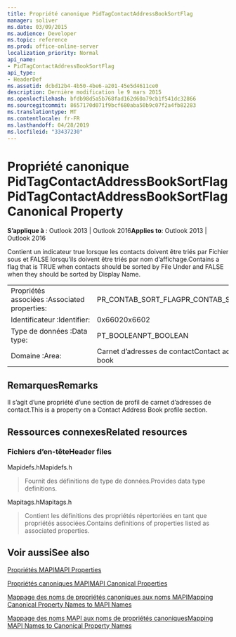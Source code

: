 ```yaml
---
title: Propriété canonique PidTagContactAddressBookSortFlag
manager: soliver
ms.date: 03/09/2015
ms.audience: Developer
ms.topic: reference
ms.prod: office-online-server
localization_priority: Normal
api_name:
- PidTagContactAddressBookSortFlag
api_type:
- HeaderDef
ms.assetid: dcbd12b4-4b50-4be6-a201-45e5d4611ce0
description: Dernière modification le 9 mars 2015
ms.openlocfilehash: bfdb98d5a5b768fad162d60a79cb1f541dc32866
ms.sourcegitcommit: 8657170d071f9bcf680aba50b9c07f2a4fb82283
ms.translationtype: MT
ms.contentlocale: fr-FR
ms.lasthandoff: 04/28/2019
ms.locfileid: "33437230"
---
```

# <a name="pidtagcontactaddressbooksortflag-canonical-property"></a><span data-ttu-id="5d2f4-103">Propriété canonique PidTagContactAddressBookSortFlag</span><span class="sxs-lookup"><span data-stu-id="5d2f4-103">PidTagContactAddressBookSortFlag Canonical Property</span></span>

  
  
<span data-ttu-id="5d2f4-104">**S’applique à** : Outlook 2013 | Outlook 2016</span><span class="sxs-lookup"><span data-stu-id="5d2f4-104">**Applies to**: Outlook 2013 | Outlook 2016</span></span> 
  
<span data-ttu-id="5d2f4-105">Contient un indicateur true lorsque les contacts doivent être triés par Fichier sous et FALSE lorsqu’ils doivent être triés par nom d’affichage.</span><span class="sxs-lookup"><span data-stu-id="5d2f4-105">Contains a flag that is TRUE when contacts should be sorted by File Under and FALSE when they should be sorted by Display Name.</span></span> 
  
|||
|:-----|:-----|
|<span data-ttu-id="5d2f4-106">Propriétés associées :</span><span class="sxs-lookup"><span data-stu-id="5d2f4-106">Associated properties:</span></span>  <br/> |<span data-ttu-id="5d2f4-107">PR_CONTAB_SORT_FLAG</span><span class="sxs-lookup"><span data-stu-id="5d2f4-107">PR_CONTAB_SORT_FLAG</span></span>  <br/> |
|<span data-ttu-id="5d2f4-108">Identificateur :</span><span class="sxs-lookup"><span data-stu-id="5d2f4-108">Identifier:</span></span>  <br/> |<span data-ttu-id="5d2f4-109">0x6602</span><span class="sxs-lookup"><span data-stu-id="5d2f4-109">0x6602</span></span>  <br/> |
|<span data-ttu-id="5d2f4-110">Type de données :</span><span class="sxs-lookup"><span data-stu-id="5d2f4-110">Data type:</span></span>  <br/> |<span data-ttu-id="5d2f4-111">PT_BOOLEAN</span><span class="sxs-lookup"><span data-stu-id="5d2f4-111">PT_BOOLEAN</span></span>  <br/> |
|<span data-ttu-id="5d2f4-112">Domaine :</span><span class="sxs-lookup"><span data-stu-id="5d2f4-112">Area:</span></span>  <br/> |<span data-ttu-id="5d2f4-113">Carnet d’adresses de contact</span><span class="sxs-lookup"><span data-stu-id="5d2f4-113">Contact address book</span></span>  <br/> |
   
## <a name="remarks"></a><span data-ttu-id="5d2f4-114">Remarques</span><span class="sxs-lookup"><span data-stu-id="5d2f4-114">Remarks</span></span>

<span data-ttu-id="5d2f4-115">Il s’agit d’une propriété d’une section de profil de carnet d’adresses de contact.</span><span class="sxs-lookup"><span data-stu-id="5d2f4-115">This is a property on a Contact Address Book profile section.</span></span>
  
## <a name="related-resources"></a><span data-ttu-id="5d2f4-116">Ressources connexes</span><span class="sxs-lookup"><span data-stu-id="5d2f4-116">Related resources</span></span>

### <a name="header-files"></a><span data-ttu-id="5d2f4-117">Fichiers d’en-tête</span><span class="sxs-lookup"><span data-stu-id="5d2f4-117">Header files</span></span>

<span data-ttu-id="5d2f4-118">Mapidefs.h</span><span class="sxs-lookup"><span data-stu-id="5d2f4-118">Mapidefs.h</span></span>
  
> <span data-ttu-id="5d2f4-119">Fournit des définitions de type de données.</span><span class="sxs-lookup"><span data-stu-id="5d2f4-119">Provides data type definitions.</span></span>
    
<span data-ttu-id="5d2f4-120">Mapitags.h</span><span class="sxs-lookup"><span data-stu-id="5d2f4-120">Mapitags.h</span></span>
  
> <span data-ttu-id="5d2f4-121">Contient les définitions des propriétés répertoriées en tant que propriétés associées.</span><span class="sxs-lookup"><span data-stu-id="5d2f4-121">Contains definitions of properties listed as associated properties.</span></span>
    
## <a name="see-also"></a><span data-ttu-id="5d2f4-122">Voir aussi</span><span class="sxs-lookup"><span data-stu-id="5d2f4-122">See also</span></span>



[<span data-ttu-id="5d2f4-123">Propriétés MAPI</span><span class="sxs-lookup"><span data-stu-id="5d2f4-123">MAPI Properties</span></span>](mapi-properties.md)
  
[<span data-ttu-id="5d2f4-124">Propriétés canoniques MAPI</span><span class="sxs-lookup"><span data-stu-id="5d2f4-124">MAPI Canonical Properties</span></span>](mapi-canonical-properties.md)
  
[<span data-ttu-id="5d2f4-125">Mappage des noms de propriétés canoniques aux noms MAPI</span><span class="sxs-lookup"><span data-stu-id="5d2f4-125">Mapping Canonical Property Names to MAPI Names</span></span>](mapping-canonical-property-names-to-mapi-names.md)
  
[<span data-ttu-id="5d2f4-126">Mappage des noms MAPI aux noms de propriétés canoniques</span><span class="sxs-lookup"><span data-stu-id="5d2f4-126">Mapping MAPI Names to Canonical Property Names</span></span>](mapping-mapi-names-to-canonical-property-names.md)

